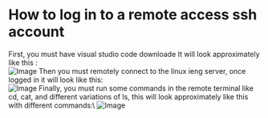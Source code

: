 # How to log in to a remote access ssh account
First, you must have visual studio code downloade It will look approximately like this :\
![Image](https://i.imgur.com/sxz2O8v.png)
Then you must remotely connect to the linux ieng server, once logged in it will look like this:\
![Image](https://i.imgur.com/jlO1yhT.png)
Finally, you must run some commands in the remote terminal like cd, cat, and different variations of ls, this will look approximately like this with different commands:\ 
![Image](https://i.imgur.com/twR1EUI.png)

